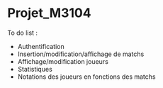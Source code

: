 # Projet_M3104

To do list :

- Authentification
- Insertion/modification/affichage de matchs
- Affichage/modification joueurs
- Statistiques
- Notations des joueurs en fonctions des matchs